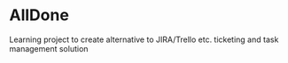 # AllDone
Learning project to create alternative to JIRA/Trello etc. ticketing and task management solution
